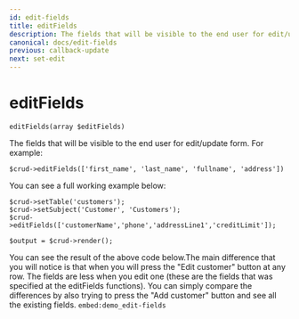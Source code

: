 ```yaml
---
id: edit-fields
title: editFields
description: The fields that will be visible to the end user for edit/update form.
canonical: docs/edit-fields
previous: callback-update
next: set-edit
---
```


# editFields

<pre><code class="language-php">editFields(array $editFields)</code></pre>
The fields that will be visible to the end user for edit/update form. For example:

<pre><code class="language-php">$crud->editFields(['first_name', 'last_name', 'fullname', 'address'])</code></pre>

You can see a full working example below:
<pre><code class="language-php">$crud->setTable('customers');
$crud->setSubject('Customer', 'Customers');
$crud->editFields(['customerName','phone','addressLine1','creditLimit']);

$output = $crud->render();</code></pre>


You can see the result of the above code below.The main difference that you will notice is that when you will press the "Edit customer" button at any row. The fields are less when you edit one (these are the fields that was specified at the editFields functions). You can simply compare the differences by also trying to press the "Add customer" button and see all the existing fields.
`embed:demo_edit-fields`